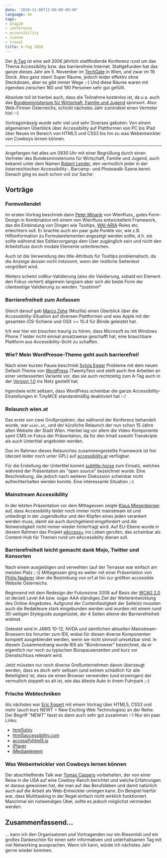 ```yaml
---
date: '2010-11-06T12:00:00-00:00'
language: de
tags:
- atag10
- conference
- accessibility
- vienna
- travel
title: A-Tag 2010
---
```



Der [A-Tag][] ist eine seit 2006 jährlich stattfindende Konferenz rund um das
Thema Accessibility bzw. das barrierefreie Internet.  Stattgefunden hat das
ganze dieses Jahr am 5. November im [TechGate][] in Wien, und zwar im 19.
Stock. Also ganz oben!  Super Räume, jedoch leider effektiv ohne Steckdosen,
aber es gibt immer Wege ;-) Und diese Räume waren mit irgendwo zwischen 160
und 190 Personen sehr gut gefüllt.

Absolute toll ist hierbei auch, dass die Teilnahme kostenlos ist, da u.a.
auch das [Bundesministerium für Wirtschaft, Familie und Jugend][] sponsort.
Also: Web-Firmen Österreichs, schickt nächstes Jahr zumindest einen Vertreter
hin!  :-)

Vortragsmässig wurde sehr viel und sehr Diverses geboten: Von einem
allgemeinen Überblick über Accessibility auf Plattformen von PC bis iPad über
Neues im Bereich von HTML5 und CSS3 bis hin zu was Webentwickler von Cowboys
lernen können.

------------------------------------------------------------------------

Angefangen hat alles um 0930 Uhr mit einer Begrüßung durch einen Vertreter des
Bundesministeriums für Wirtschaft, Familie und Jugend, auch bekannt unter dem
Namen [Robert Lender][], den vermutlich jeder in der österreichischen
Accessibility-, Barcamp- und Photowalk-Szene kennt. Danach ging es auch schon
voll zur Sache:

## Vorträge

### Formvollendet

Im ersten Vortrag beschrieb dann [Peter Minarik][] von Wienfluss_ gutes
Form-Design in Kombination mit einem von Wienfluss entwickeltem Framework,
das die Einbindung von Dingen wie Tooltips, [WAI-ARIA][]-Roles etc.
erleichtern soll. Er brachte auch ein paar gute Punkte vor, wie z.B.
Hilfsinformation zu Formularelementen angezeigt werden sollte, d.h. sie sollte
während des Editiervorgangs dem User zugänglich sein und nicht den
Arbeitsfluss durch modale Elemente unterbrechen.

Auch ist die Verwendung des title-Attributs für Tooltips problematisch, da
die Anzeige dessen nicht mitzoomt, wenn der restliche Seitentext vergrößert
wird.

Weiters scheint onBlur-Validierung (also die Validierung, sobald ein Element
den Fokus verliert) allgemein langsam aber sich *die* beste Form der
clientseitige Validierung zu werden. \*zustimm\*


### Barrierefreiheit zum Anfassen

Gleich darauf gab [Marco Zehe][] (Mozilla) einen Überblick über die
Accessibility-Situation auf diversen Plattformen und was Apple mit der
gesamten iOS-Schiene und OSX >= 10.4 für Blinde geleistet hat.

Ich war hier ein bisschen traurig zu hören, dass Microsoft es mit Windows
Phone 7 leider nicht einmal ansatzweise geschafft hat, eine brauchbare
Plattform aus Accessibility-Sicht zu schaffen.


### Wie? Mein WordPresse-Theme geht auch barrierefrei!

Nach einer kurzen Pause beschrieb [Sylvia Egger][] Probleme mit dem neuen
Default-Theme von [WordPress][] (TwentyTen) und stellt auch ihre Arbeiten an einer
verbesserten Variante vor, das sie auch rechtzeitig zum A-Tag auch in der
[Version 1.0](http://sprungmarker.de/2010/wordpress-child-theme-for-twenty-ten-accessible-1-0/)
ins Netz gestellt hat.

Irgendwie echt seltsam, dass WordPress scheinbar die ganze
Accessibility-Einstellungen in TinyMCE standardmäßig deaktiviert hat :-/

### Relaunch wien.at

Das erste von zwei Großprojekten, das während der Konferenz behandelt wurde,
war `wien.at`_ und der kürzliche Relaunch der nun schon 15 Jahre alten Website
der Stadt Wien. Hierbei lag vor allem die Video-Komponente samt CMS im Fokus
der Präsentation, da für den Inhalt sowohl Transkripte als auch Untertitel
angeboten werden.

Das im Rahmen dieses Relaunches zusammengestellte Framework ist frei (derzeit
leider noch unter GPL) auf [accessibility.at](http://accessibility.at/practice/barrierefreies-video-player-framework) verfügbar.

Für die Erstellung der Untertitel kommt [subtitle-horse][] zum Einsatz, welches
während der Präsentation als "open source" bezeichnet wurde. Eine
Beschreibung, die jedoch nach weiterer Diskussion scheinbar nicht
aufrechterhalten werden konnte. Eine interessante Situation ;-)

### Mainstream Accessibility

In der letzten Präsentation vor dem Mittagessen zeigte [Klaus Miesenberger][]
auf, dass Accessibility leider noch immer nicht mainstream ist und unbedingt
in der Jugendkultur und den Köpfen eines jeden verankert werden muss, damit
sie auch durchgehend eingefordert und die Notwendigkeit nicht immer wieder
hinterfragt wird. Auf EU-Ebene wurde in diesem Rahmen das Projekt [eAccess+][]
ins Leben gerufen, das scheinbar als Content-Hub für Themen rund um
eAccessiblity dienen soll.

### Barrierefreiheit leicht gemacht dank Mojo, Twitter und Konsorten

Nach einem ausgiebigen und verwehten (auf der Terrasse war einfach am meisten
Platz ;-)) Mittagessen ging es weiter mit einer Präsentation von [Philip
Naderer][] über die Bestrebung von orf.at hin zur größten accessible Website
Österreichs.

Beginnend mit dem Redesign der Futurezone 2008 auf Basis der [WCAG 2.0][] ist
derzeit Level AA bzw. sogar AAA ständiges Ziel der Weiterentwicklung des
Online-Angebotes. Aufgrund der Contentlastigkeit der Seite(n) mussten auch die
Redakteure stark eingebunden werden und wurden mit einem rund 30-seitigen
Styleguide ausgerüstet, der 4 Seiten alleine der Barrierefreiheit widmet.

Getestet wird in JAWS 10-12, NVDA und sämtlichen aktuellen Mainstream-Browsern
bis hinunter zum IE6, wobei für diesen diverse Komponenten komplett
ausgeblendet werden, wenn sie nicht sinnvoll umsetzbar sind. In diesem
Zusammenhang wurde IE6 als "Bürobrowser" bezeichnet, da er eigentlich nur noch
zu typischen Büropausenzeiten und kurz vor Dienstschluss relevant wird.

Jetzt müssten nur noch diverse Großunternehmen davon überzeugt werden, dass es
doch sehr seltsam (und extrem schädlich für alle Beteiligten) ist, dass sie
einen Browser verwenden (und erzwingen) der vermutlich doppelt so alt ist, wie
das älteste Auto in ihrem Fuhrpark ;-)

### Frische Webtechniken

Als nächstes war [Eric Eggert][] mit einem Vortrag über HTML5, CSS3 und mehr
(auch kurz NEWT = New Exciting Web Technologies) an der Reihe. Der Begriff
"NEWT" fasst es dann auch sehr gut zusammen :-) Nur ein paar Links:

* [html5shiv][]
* [html5accessibility.com][]
* [accessifyhtml5.js][]
* [jPlayer][]
* [jMediaelement][]

### Was Webentwickler von Cowboys lernen können

Der abschließende Talk war [Tomas Caspers][] vorbehalten, der von einer Reise
in die USA auf eine Cowboy-Ranch berichtet und welche Erfahrungen er daraus
gewonnen hat, die man auf das Berufsleben und damit natürlich auch auf die
Arbeit als Web-Entwickler umlegen kann. Ein Beispiel hierfür war, dass
Multitasking in der Regel einfach nicht wirklich funktioniert. Manchmal ein
notwendiges Übel, sollte es jedoch möglichst vermieden werden.


## Zusammenfassend...

... kann ich den Organisatoren und Vortragenden nur ein Riesenlob und ein
großes Dankeschön für einen sehr informativen und unterhaltsamen Tag mit viel
Networking aussprachen. Wenn ich kann, würde ich nächstes Jahr gerne wieder
kommen.


[A-Tag]: http://atag.accessiblemedia.at/2010/ 
[subtitle-horse]: http://subtitle-horse.org
[techgate]: http://www.techgate.at
[wienfluss]: http://www.wienfluss.net/ 
[wien.at]: http://wien.at
[jplayer]: http://www.happyworm.com/jquery/jplayer/ 
[eaccess+]: http://www.eaccessplus.eu/
[philip naderer]: http://naderer.biz/ 
[tomas caspers]: http://tomascaspers.de/ 
[eric eggert]: http://yatil.de
[jmediaelement]: http://www.protofunc.com/jme/ 
[accessifyhtml5.js]: https://github.com/yatil/accessifyhtml5.js 
[html5accessibility.com]: http://html5accessibility.com
[klaus miesenberger]: http://www.integriert-studieren.jku.at/
[html5shiv]: http://code.google.com/p/html5shiv/
[bundesministerium für wirtschaft, familie und jugend]: http://bmwfj.gv.at/
[wcag 2.0]: http://www.w3.org/TR/WCAG20/
[wordpress]: http://wordpress.org
[wai-aria]: http://www.w3.org/TR/wai-aria/
[robert lender]: http://www.robertlender.info
[sylvia egger]: http://sprungmarker.de
[peter minarik]: http://twitter.com/pietropizzi
[marco zehe]: http://www.marcozehe.de/
